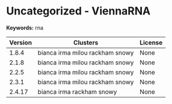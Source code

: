 # Uncategorized - ViennaRNA



**Keywords:** rna



| Version | Clusters | License |
| ------- | -------- | ------- |
| 1.8.4 | bianca irma milou rackham snowy | None |
| 2.1.8 | bianca irma milou rackham snowy | None |
| 2.2.5 | bianca irma milou rackham snowy | None |
| 2.3.1 | bianca irma milou rackham snowy | None |
| 2.4.17 | bianca irma rackham snowy | None |
